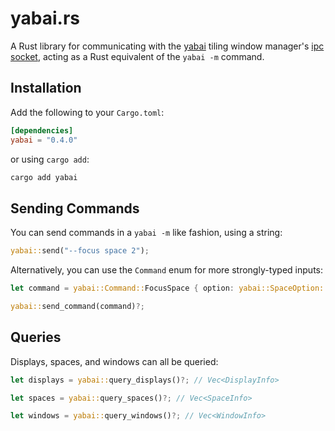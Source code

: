 # yabai.rs

A Rust library for communicating with the [yabai](https://github.com/koekeishiya/yabai) tiling window manager's [ipc socket](https://github.com/koekeishiya/yabai/wiki/Commands#message-passing-interface), acting as a Rust equivalent of the `yabai -m` command.

## Installation

Add the following to your `Cargo.toml`:

```toml
[dependencies]
yabai = "0.4.0"
```

or using `cargo add`:

```sh
cargo add yabai
```

## Sending Commands

You can send commands in a `yabai -m` like fashion, using a string:

```rust
yabai::send("--focus space 2");
```

Alternatively, you can use the `Command` enum for more strongly-typed inputs:

```rust
let command = yabai::Command::FocusSpace { option: yabai::SpaceOption::Recent };

yabai::send_command(command)?;
```

## Queries

Displays, spaces, and windows can all be queried:

```rust
let displays = yabai::query_displays()?; // Vec<DisplayInfo>

let spaces = yabai::query_spaces()?; // Vec<SpaceInfo>

let windows = yabai::query_windows()?; // Vec<WindowInfo>
```
